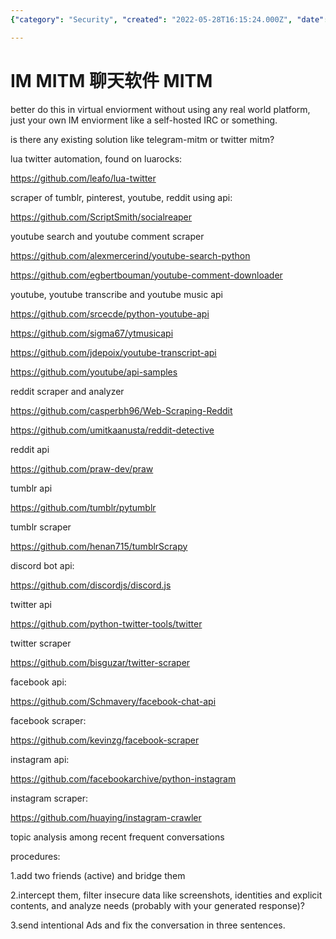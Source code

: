 ```yaml
---
{"category": "Security", "created": "2022-05-28T16:15:24.000Z", "date": "2022-05-28 16:15:24", "description": "This article provides guidance on creating a chat environment for conducting Man-in-the-Middle (MITM) attacks, along with suggesting tools and APIs to access data from various social media platforms like Reddit, Tumblr, Discord, Twitter, Facebook, and Instagram. By following the instructions in this article, you'll be able to effectively execute MITM attacks and gather valuable information from these popular social media networks.", "modified": "2022-08-18T07:48:09.107Z", "tags": ["API", "chatbot", "information gathering", "MITM", "project", "pyjom", "scraping", "social media"], "title": "IM MITM 聊天软件MITM"}

---
```


# IM MITM 聊天软件 MITM

better do this in virtual enviorment without using any real world platform, just your own IM enviorment like a self-hosted IRC or something.

is there any existing solution like telegram-mitm or twitter mitm?

lua twitter automation, found on luarocks:

https://github.com/leafo/lua-twitter

scraper of tumblr, pinterest, youtube, reddit using api:

https://github.com/ScriptSmith/socialreaper

youtube search and youtube comment scraper

https://github.com/alexmercerind/youtube-search-python

https://github.com/egbertbouman/youtube-comment-downloader

youtube, youtube transcribe and youtube music api

https://github.com/srcecde/python-youtube-api

https://github.com/sigma67/ytmusicapi

https://github.com/jdepoix/youtube-transcript-api

https://github.com/youtube/api-samples

reddit scraper and analyzer

https://github.com/casperbh96/Web-Scraping-Reddit

https://github.com/umitkaanusta/reddit-detective

reddit api

https://github.com/praw-dev/praw

tumblr api

https://github.com/tumblr/pytumblr

tumblr scraper

https://github.com/henan715/tumblrScrapy

discord bot api:

https://github.com/discordjs/discord.js

twitter api

https://github.com/python-twitter-tools/twitter

twitter scraper

https://github.com/bisguzar/twitter-scraper

facebook api:

https://github.com/Schmavery/facebook-chat-api

facebook scraper:

https://github.com/kevinzg/facebook-scraper

instagram api:

https://github.com/facebookarchive/python-instagram

instagram scraper:

https://github.com/huaying/instagram-crawler

topic analysis among recent frequent conversations

procedures:

1.add two friends (active) and bridge them

2.intercept them, filter insecure data like screenshots, identities and explicit contents, and analyze needs (probably with your generated response)?

3.send intentional Ads and fix the conversation in three sentences.
